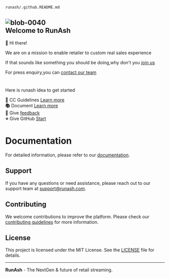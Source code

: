 ``runash/.github.README.md``
## ![blob-0040](https://user-images.githubusercontent.com/61916324/132724592-e5bef25e-36d9-4da8-bbc6-84a24183c8e2.png)<br>Welcome to RunAsh

👋 Hi there!

We are on a mission to enable retailer to custom real sales experience 


If that sounds like something you should be doing,why don't you [join us]()

For press enquiry,you can [contact our team]()

#  
Here is runash idea to get started 
  
 **👥** CC Guidelines [Learn more ](https://https://GitHub.com/rammurmu)<br>
 **📚** Document [Learn more](https://) <br>
 **📝** Give [feedback](https://runash.in/feedback)<br>
 **⭐** Give GitHub [Start](https://GitHub/runash)
 
# Documentation

For detailed information, please refer to our [documentation](link-to-documentation).

## Support

If you have any questions or need assistance, please reach out to our support team at [support@runash.com](mailto:support@runash.in).

## Contributing

We welcome contributions to improve the platform. Please check our [contributing guidelines](link-to-contributing-guidelines) for more information.

## License

This project is licensed under the MIT License. See the [LICENSE](link-to-license) file for details.

---

**RunAsh** - The NextGen & future of retail streaming.

  
